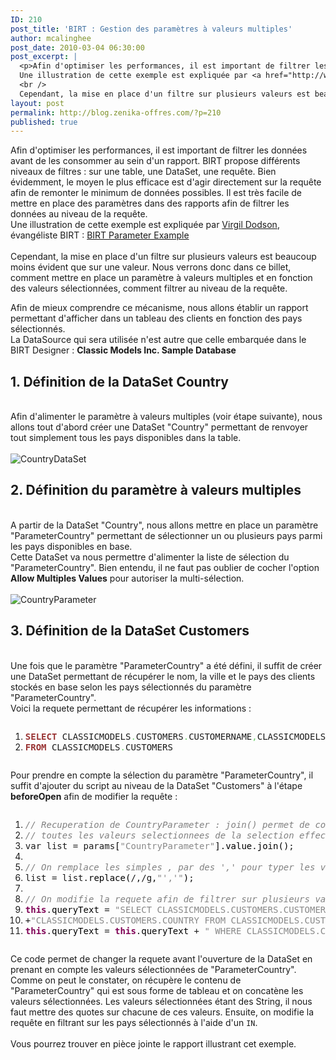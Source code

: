 ```yaml
---
ID: 210
post_title: 'BIRT : Gestion des paramètres à valeurs multiples'
author: mcalinghee
post_date: 2010-03-04 06:30:00
post_excerpt: |
  <p>Afin d'optimiser les performances, il est important de filtrer les données avant de les consommer au sein d'un rapport. BIRT propose différents niveaux de filtres&nbsp;: sur une table, une DataSet, une requête. Bien évidemment, le moyen le plus efficace est d'agir directement sur la requête afin de remonter le minimum de données possibles. Il est très facile de mettre en place des paramètres dans des rapports afin de filtrer les données au niveau de la requête.<br />
  Une illustration de cette exemple est expliquée par <a href="http://www.birt-exchange.org/blog/author/33/">Virgil Dodson</a>, évangéliste BIRT&nbsp;: <a href="http://www.birt-exchange.org/devshare/designing-birt-reports/90-birt-parameter-example/#description">BIRT Parameter Example</a><br />
  <br />
  Cependant, la mise en place d'un filtre sur plusieurs valeurs est beaucoup moins évident que sur une valeur. Nous verrons donc dans ce billet, comment mettre en place un paramètre à valeurs multiples et en fonction des valeurs sélectionnées, comment filtrer au niveau de la requête.</p>
layout: post
permalink: http://blog.zenika-offres.com/?p=210
published: true
---
```

<p>Afin d'optimiser les performances, il est important de filtrer les données avant de les consommer au sein d'un rapport. BIRT propose différents niveaux de filtres&nbsp;: sur une table, une DataSet, une requête. Bien évidemment, le moyen le plus efficace est d'agir directement sur la requête afin de remonter le minimum de données possibles. Il est très facile de mettre en place des paramètres dans des rapports afin de filtrer les données au niveau de la requête.<br />
Une illustration de cette exemple est expliquée par <a href="http://www.birt-exchange.org/blog/author/33/">Virgil Dodson</a>, évangéliste BIRT&nbsp;: <a href="http://www.birt-exchange.org/devshare/designing-birt-reports/90-birt-parameter-example/#description">BIRT Parameter Example</a><br />
<br />
Cependant, la mise en place d'un filtre sur plusieurs valeurs est beaucoup moins évident que sur une valeur. Nous verrons donc dans ce billet, comment mettre en place un paramètre à valeurs multiples et en fonction des valeurs sélectionnées, comment filtrer au niveau de la requête.</p>
<!--more-->
<p>Afin de mieux comprendre ce mécanisme, nous allons établir un rapport permettant d'afficher dans un tableau des clients en fonction des pays sélectionnés. <br />
La DataSource qui sera utilisée n'est autre que celle embarquée dans le BIRT Designer&nbsp;: <strong>Classic Models Inc. Sample Database</strong><br /></p> <h2>1. Définition de la DataSet Country<br /></h2> <p><br />
Afin d'alimenter le paramètre à valeurs multiples (voir étape suivante), nous allons tout d'abord créer une DataSet "Country" permettant de renvoyer tout simplement tous les pays disponibles dans la table.<br />
<br />
<img src="/wp-content/uploads/2015/07/.DataSet_Country_m.jpg" alt="CountryDataSet" style="display:block; margin:0 auto;" title="CountryDataSet" /></p> <h2>2. Définition du paramètre à valeurs multiples<br /></h2> <p><br />
A partir de la DataSet "Country", nous allons mettre en place un paramètre "ParameterCountry" permettant de sélectionner un ou plusieurs pays parmi les pays disponibles en base.<br />
Cette DataSet va nous permettre d'alimenter la liste de sélection du "ParameterCountry". Bien entendu, il ne faut pas oublier de cocher l'option <strong>Allow Multiples Values</strong> pour autoriser la multi-sélection.<br />
<br />
<img src="/wp-content/uploads/2015/07/.CountryParameter_m.jpg" alt="CountryParameter" style="display:block; margin:0 auto;" title="CountryParameter" /></p> <h2>3. Définition de la DataSet Customers<br /></h2> <p><br />
Une fois que le paramètre "ParameterCountry" a été défini, il suffit de créer une DataSet permettant de récupérer le nom, la ville et le pays des clients stockés en base selon les pays sélectionnés du paramètre "ParameterCountry".<br />
Voici la requete permettant de récupérer les informations :<br /></p> <pre class="sql code sql" style="font-family:inherit"><ol><li style="font-weight: normal;"><div style="font-family: monospace; font-weight: normal; font-style: normal; margin:0; padding:0; background:inherit;"><span style="color: #993333; font-weight: bold;">SELECT</span> CLASSICMODELS<span style="color: #66cc66;">.</span>CUSTOMERS<span style="color: #66cc66;">.</span>CUSTOMERNAME<span style="color: #66cc66;">,</span>CLASSICMODELS<span style="color: #66cc66;">.</span>CUSTOMERS<span style="color: #66cc66;">.</span>CITY<span style="color: #66cc66;">,</span>CLASSICMODELS<span style="color: #66cc66;">.</span>CUSTOMERS<span style="color: #66cc66;">.</span>COUNTRY</div></li><li style="font-weight: normal;"><div style="font-family: monospace; font-weight: normal; font-style: normal; margin:0; padding:0; background:inherit;"><span style="color: #993333; font-weight: bold;">FROM</span> CLASSICMODELS<span style="color: #66cc66;">.</span>CUSTOMERS</div></li></ol></pre> <p>Pour prendre en compte la sélection du paramètre "ParameterCountry", il suffit d'ajouter du script au niveau de la DataSet "Customers" à l'étape <strong>beforeOpen</strong> afin de modifier la requête&nbsp;:</p> <pre class="java code java" style="font-family:inherit"><ol><li style="font-weight: normal;"><div style="font-family: monospace; font-weight: normal; font-style: normal; margin:0; padding:0; background:inherit;"><span style="color: #808080; font-style: italic;">// Recuperation de CountryParameter : join() permet de concatener </span></div></li><li style="font-weight: normal;"><div style="font-family: monospace; font-weight: normal; font-style: normal; margin:0; padding:0; background:inherit;"><span style="color: #808080; font-style: italic;">// toutes les valeurs selectionnees de la selection effectuee</span></div></li><li style="font-weight: normal;"><div style="font-family: monospace; font-weight: normal; font-style: normal; margin:0; padding:0; background:inherit;">var list = params<span style="color: #000000;">&#91;</span><span style="color: #888888;">&quot;CountryParameter&quot;</span><span style="color: #000000;">&#93;</span>.<span style="color: #000000;">value</span>.<span style="color: #000000;">join</span><span style="color: #000000;">&#40;</span><span style="color: #000000;">&#41;</span>;</div></li><li style="font-weight: normal;"><div style="font-family: monospace; font-weight: normal; font-style: normal; margin:0; padding:0; background:inherit;">&nbsp;</div></li><li style="font-weight: normal;"><div style="font-family: monospace; font-weight: normal; font-style: normal; margin:0; padding:0; background:inherit;"><span style="color: #808080; font-style: italic;">// On remplace les simples , par des ',' pour typer les valeurs en String</span></div></li><li style="font-weight: normal;"><div style="font-family: monospace; font-weight: normal; font-style: normal; margin:0; padding:0; background:inherit;">list = list.<span style="color: #000000;">replace</span><span style="color: #000000;">&#40;</span>/,/g,<span style="color: #888888;">&quot;','&quot;</span><span style="color: #000000;">&#41;</span>;</div></li><li style="font-weight: normal;"><div style="font-family: monospace; font-weight: normal; font-style: normal; margin:0; padding:0; background:inherit;">&nbsp;</div></li><li style="font-weight: normal;"><div style="font-family: monospace; font-weight: normal; font-style: normal; margin:0; padding:0; background:inherit;"><span style="color: #808080; font-style: italic;">// On modifie la requete afin de filtrer sur plusieurs valeurs a l'aide d'un IN</span></div></li><li style="font-weight: normal;"><div style="font-family: monospace; font-weight: normal; font-style: normal; margin:0; padding:0; background:inherit;"><span style="color: #7F0055; font-weight: bold;">this</span>.<span style="color: #000000;">queryText</span> = <span style="color: #888888;">&quot;SELECT CLASSICMODELS.CUSTOMERS.CUSTOMERNAME,CLASSICMODELS.CUSTOMERS.CITY,&quot;</span></div></li><li style="font-weight: normal;"><div style="font-family: monospace; font-weight: normal; font-style: normal; margin:0; padding:0; background:inherit;">+<span style="color: #888888;">&quot;CLASSICMODELS.CUSTOMERS.COUNTRY FROM CLASSICMODELS.CUSTOMERS&quot;</span>;</div></li><li style="font-weight: normal;"><div style="font-family: monospace; font-weight: normal; font-style: normal; margin:0; padding:0; background:inherit;"><span style="color: #7F0055; font-weight: bold;">this</span>.<span style="color: #000000;">queryText</span> = <span style="color: #7F0055; font-weight: bold;">this</span>.<span style="color: #000000;">queryText</span> + <span style="color: #888888;">&quot; WHERE CLASSICMODELS.CUSTOMERS.COUNTRY IN ('&quot;</span>+list+<span style="color: #888888;">&quot;')&quot;</span>;</div></li></ol></pre> <p>Ce code permet de changer la requete avant l'ouverture de la DataSet en prenant en compte les valeurs sélectionnées de "ParameterCountry".<br />
Comme on peut le constater, on récupère le contenu de "ParameterCountry" qui est sous forme de tableau et on concatène les valeurs sélectionnées. Les valeurs sélectionnées étant des String, il nous faut mettre des quotes sur chacune de ces valeurs. Ensuite, on modifie la requête en filtrant sur les pays sélectionnés à l'aide d'un <code>IN</code>.<br />
<br />
Vous pourrez trouver en pièce jointe le rapport illustrant cet exemple.</p>
